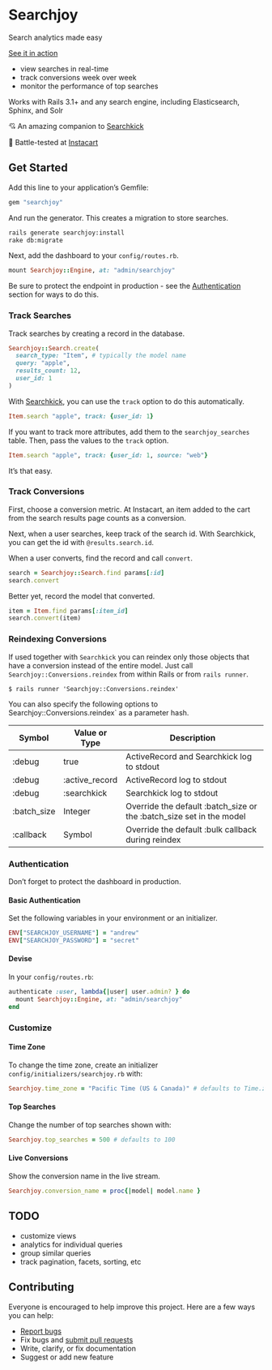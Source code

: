 # Searchjoy

Search analytics made easy

[See it in action](http://searchjoy.herokuapp.com/)

- view searches in real-time
- track conversions week over week
- monitor the performance of top searches

Works with Rails 3.1+ and any search engine, including Elasticsearch, Sphinx, and Solr

:cupid: An amazing companion to [Searchkick](https://github.com/ankane/searchkick)

:tangerine: Battle-tested at [Instacart](https://www.instacart.com/opensource)

## Get Started

Add this line to your application’s Gemfile:

```ruby
gem "searchjoy"
```

And run the generator. This creates a migration to store searches.

```sh
rails generate searchjoy:install
rake db:migrate
```

Next, add the dashboard to your `config/routes.rb`.

```ruby
mount Searchjoy::Engine, at: "admin/searchjoy"
```

Be sure to protect the endpoint in production - see the [Authentication](#authentication) section for ways to do this.

### Track Searches

Track searches by creating a record in the database.

```ruby
Searchjoy::Search.create(
  search_type: "Item", # typically the model name
  query: "apple",
  results_count: 12,
  user_id: 1
)
```

With [Searchkick](https://github.com/ankane/searchkick), you can use the `track` option to do this automatically.

```ruby
Item.search "apple", track: {user_id: 1}
```

If you want to track more attributes, add them to the `searchjoy_searches` table.  Then, pass the values to the `track` option.

```ruby
Item.search "apple", track: {user_id: 1, source: "web"}
```

It’s that easy.

### Track Conversions

First, choose a conversion metric. At Instacart, an item added to the cart from the search results page counts as a conversion.

Next, when a user searches, keep track of the search id. With Searchkick, you can get the id with `@results.search.id`.

When a user converts, find the record and call `convert`.

```ruby
search = Searchjoy::Search.find params[:id]
search.convert
```

Better yet, record the model that converted.

```ruby
item = Item.find params[:item_id]
search.convert(item)
```
### Reindexing Conversions

If used together with `Searchkick` you can reindex only those objects that have a conversion instead of the entire model.
Just call `Searchjoy::Conversions.reindex` from within Rails or from `rails runner`.

```shellsession
$ rails runner 'Searchjoy::Conversions.reindex'
```

You can also specify the following options to Searchjoy::Conversions.reindex` as a parameter hash.

| Symbol      | Value or Type  | Description                                                          |
|------------ |--------------- |--------------------------------------------------------------------- |
| :debug      | true           | ActiveRecord and Searchkick log to stdout                            |
| :debug      | :active_record | ActiveRecord log to stdout                                           |
| :debug      | :searchkick    | Searchkick log to stdout                                             |
| :batch_size | Integer        | Override the default :batch_size or the :batch_size set in the model |
| :callback   | Symbol         | Override the default :bulk callback during reindex                   |

### Authentication

Don’t forget to protect the dashboard in production.

#### Basic Authentication

Set the following variables in your environment or an initializer.

```ruby
ENV["SEARCHJOY_USERNAME"] = "andrew"
ENV["SEARCHJOY_PASSWORD"] = "secret"
```

#### Devise

In your `config/routes.rb`:

```ruby
authenticate :user, lambda{|user| user.admin? } do
  mount Searchjoy::Engine, at: "admin/searchjoy"
end
```

### Customize

#### Time Zone

To change the time zone, create an initializer `config/initializers/searchjoy.rb` with:

```ruby
Searchjoy.time_zone = "Pacific Time (US & Canada)" # defaults to Time.zone
```

#### Top Searches

Change the number of top searches shown with:

```ruby
Searchjoy.top_searches = 500 # defaults to 100
```

#### Live Conversions

Show the conversion name in the live stream.

```ruby
Searchjoy.conversion_name = proc{|model| model.name }
```

## TODO

- customize views
- analytics for individual queries
- group similar queries
- track pagination, facets, sorting, etc

## Contributing

Everyone is encouraged to help improve this project. Here are a few ways you can help:

- [Report bugs](https://github.com/ankane/searchjoy/issues)
- Fix bugs and [submit pull requests](https://github.com/ankane/searchjoy/pulls)
- Write, clarify, or fix documentation
- Suggest or add new feature
